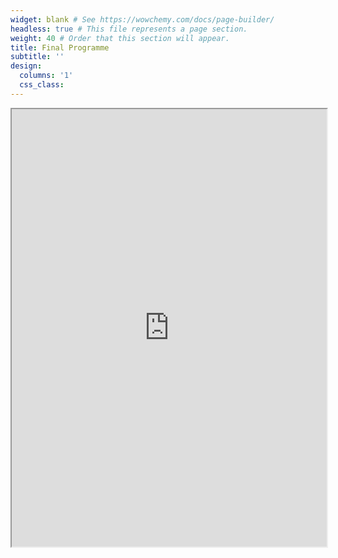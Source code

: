 ```yaml
---
widget: blank # See https://wowchemy.com/docs/page-builder/
headless: true # This file represents a page section.
weight: 40 # Order that this section will appear.
title: Final Programme
subtitle: ''
design:
  columns: '1'
  css_class: 
---
```


<iframe src="https://drive.google.com/file/d/1m1Iaq8WM5OwMB47gjwxrVJwZguoWscNh/preview" width="100%" height="700px" allow="autoplay"></iframe> 